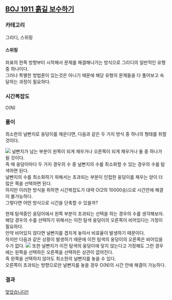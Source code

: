 ## [BOJ 1911 흙길 보수하기](https://www.acmicpc.net/problem/1911)

### 카테고리

그리디, 스위핑

#### 스위핑

좌표의 한쪽 방향부터 시작해서 문제를 해결해나가는 방식으로 그리디의 일반적인 유형 중 하나이다.  
그러나 특별한 방법론이 있는것은 아니기 때문에 해당 유형의 문제들을 다 풀어보고 숙달하는 과정이 필요하다.

### 시간복잡도

O\(N\)

### 풀이

최소한의 널빤지로 웅덩이를 채운다면, 다음과 같은 두 가지 방식 중 하나의 형태를 취할 것이다.

![](https://cryscham123.github.io/assets/images/1911-1.jpg)
널빤지가 남는 부분이 왼쪽이 되게 채우거나 오른쪽이 되게 채우거나 둘 중 하나가 될 것이다.  
즉 매 웅덩이마다 두 가지 경우의 수 중 널빤지의 수를 최소화할 수 있는 경우의 수를 탐색하면 된다.  
널빤지의 수를 최소화하기 위해서는 초과되는 부분이 인접한 웅덩이를 채우는 양이 더 많은 쪽을 선택하면 된다.  
하지만 이러한 방식을 취하면 시간복잡도가 대략 O\(2의 10000승\)으로 시간안에 해결이 불가능하다.  
그렇다면 어떤 방식으로 시간을 단축할 수 있을까?

현재 탐색중인 웅덩이에서 왼쪽 부분이 초과되는 선택을 하는 경우의 수를 생각해보자.  
해당 경우의 수를 선택하기 위해서는 이전 탐색 웅덩이의 오른쪽이 비어있다는 가정이 필요하다.  
만약 비어있지 않다면 널빤지를 겹치게 놓아서 비효율이 발생하기 때문이다.  
하지만 다음과 같은 상황이 발생하기 때문에 이전 탐색의 웅덩이의 오른쪽은 비어있을 수가 없다.
![](https://cryscham123.github.io/assets/images/1911-2.jpg)
또한 널빤지가 이전 탐색의 웅덩이에 닿지 않는다고 가정해도 그런 경우에는 왼쪽을 선택하든 오른쪽을 선택하든 상관이 없어진다.  
즉 왼쪽을 선택하지 않아도 최소한의 널빤지를 놓을 수 있다.  
오른쪽이 초과되는 방향으로만 널빤지를 놓을 경우 O\(N\)의 시간 안에 해결이 가능하다.

### 결과

[맞았습니다!!](http://boj.kr/e88d34da5bc748d587e186af8463aec6)
